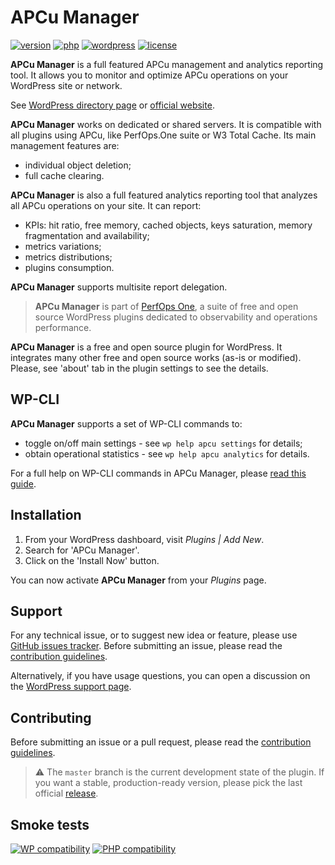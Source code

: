 # APCu Manager
[![version](https://badgen.net/github/release/Pierre-Lannoy/wp-apcu-manager/)](https://wordpress.org/plugins/apcu-manager/)
[![php](https://badgen.net/badge/php/7.2+/green)](https://wordpress.org/plugins/apcu-manager/)
[![wordpress](https://badgen.net/badge/wordpress/5.2+/green)](https://wordpress.org/plugins/apcu-manager/)
[![license](https://badgen.net/github/license/Pierre-Lannoy/wp-apcu-manager/)](/license.txt)

__APCu Manager__ is a full featured APCu management and analytics reporting tool. It allows you to monitor and optimize APCu operations on your WordPress site or network.

See [WordPress directory page](https://wordpress.org/plugins/apcu-manager/) or [official website](https://perfops.one/apcu-manager).

__APCu Manager__ works on dedicated or shared servers. It is compatible with all plugins using APCu, like PerfOps.One suite or W3 Total Cache. Its main management features are:

* individual object deletion;
* full cache clearing.

__APCu Manager__ is also a full featured analytics reporting tool that analyzes all APCu operations on your site. It can report:

* KPIs: hit ratio, free memory, cached objects, keys saturation, memory fragmentation and availability;
* metrics variations;
* metrics distributions;
* plugins consumption.

__APCu Manager__ supports multisite report delegation.

> __APCu Manager__ is part of [PerfOps One](https://perfops.one/), a suite of free and open source WordPress plugins dedicated to observability and operations performance.

__APCu Manager__ is a free and open source plugin for WordPress. It integrates many other free and open source works (as-is or modified). Please, see 'about' tab in the plugin settings to see the details.

## WP-CLI

__APCu Manager__ supports a set of WP-CLI commands to:

* toggle on/off main settings - see `wp help apcu settings` for details;
* obtain operational statistics - see `wp help apcu analytics` for details.

For a full help on WP-CLI commands in APCu Manager, please [read this guide](WP-CLI.md).

## Installation

1. From your WordPress dashboard, visit _Plugins | Add New_.
2. Search for 'APCu Manager'.
3. Click on the 'Install Now' button.

You can now activate __APCu Manager__ from your _Plugins_ page.

## Support

For any technical issue, or to suggest new idea or feature, please use [GitHub issues tracker](https://github.com/Pierre-Lannoy/wp-apcu-manager/issues). Before submitting an issue, please read the [contribution guidelines](CONTRIBUTING.md).

Alternatively, if you have usage questions, you can open a discussion on the [WordPress support page](https://wordpress.org/support/plugin/apcu-manager/). 

## Contributing

Before submitting an issue or a pull request, please read the [contribution guidelines](CONTRIBUTING.md).

> ⚠️ The `master` branch is the current development state of the plugin. If you want a stable, production-ready version, please pick the last official [release](https://github.com/Pierre-Lannoy/wp-apcu-manager/releases).

## Smoke tests
[![WP compatibility](https://plugintests.com/plugins/apcu-manager/wp-badge.svg)](https://plugintests.com/plugins/apcu-manager/latest)
[![PHP compatibility](https://plugintests.com/plugins/apcu-manager/php-badge.svg)](https://plugintests.com/plugins/apcu-manager/latest)